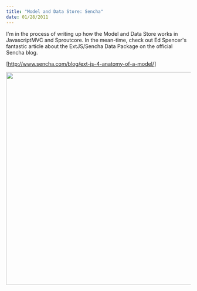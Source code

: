 ```yaml
--- 
title: "Model and Data Store: Sencha"
date: 01/28/2011
---
```


I'm in the process of writing up how the Model and Data Store works in JavascriptMVC and Sproutcore. In the mean-time, check out Ed Spencer's fantastic article about the ExtJS/Sencha Data Package on the official Sencha blog.

[http://www.sencha.com/blog/ext-js-4-anatomy-of-a-model/]

<img src="http://src.sencha.io/-30/http://www.sencha.com/assets/images/20110126-model.png" style="padding: 0; border: 0; box-shadow: white 0 0 0; -webkit-box-shadow: white 0 0 0; -moz-box-shadow: white 0 0 0; -o-box-shadow: white 0 0 0;" width=580 />

[http://www.sencha.com/blog/ext-js-4-anatomy-of-a-model/]: http://www.sencha.com/blog/ext-js-4-anatomy-of-a-model/
